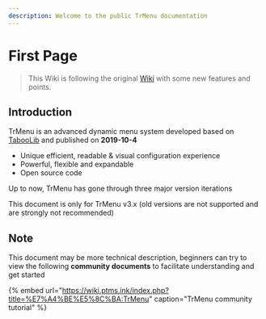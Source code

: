 ```yaml
---
description: Welcome to the public TrMenu documentation
---
```


# First Page
> This Wiki is following the original [Wiki](https://trmenu.trixey.cc/) with some new features and points.

## Introduction

TrMenu is an advanced dynamic menu system developed based on [TabooLib](https://docs.tabooproject.org/) and published on **2019-10-4**



* Unique efficient, readable & visual configuration experience
* Powerful, flexible and expandable
* Open source code



Up to now, TrMenu has gone through three major version iterations

This document is only for TrMenu v3.x (old versions are not supported and are strongly not recommended)

## Note

This document may be more technical description, beginners can try to view the following **community documents** to facilitate understanding and get started

{% embed url="https://wiki.ptms.ink/index.php?title=%E7%A4%BE%E5%8C%BA:TrMenu" caption="TrMenu community tutorial" %}


